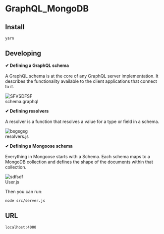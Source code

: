 # GraphQL_MongoDB

## Install

    yarn

## Developing

<b> ✔ Defining a GraphQL schema</b><br/><br/>
A GraphQL schema is at the core of any GraphQL server implementation. It describes the functionality available to the client applications that connect to it.

![SFVSDFSF](https://user-images.githubusercontent.com/49699293/69745111-54f21b80-1120-11ea-9c90-5893998fc58d.png)<br/>
schema.graphql

<b> ✔ Defining resolvers</b><br/><br/>
A resolver is a function that resolves a value for a type or field in a schema.

![bsgsgsg](https://user-images.githubusercontent.com/49699293/69745411-e95c7e00-1120-11ea-99bd-80351acfde45.png)</br>
resolvers.js

<b> ✔ Defining a Mongoose schema</b><br/><br/>
Everything in Mongoose starts with a Schema. Each schema maps to a MongoDB collection and defines the shape of the documents within that collection.

![sdfsdf](https://user-images.githubusercontent.com/49699293/69745217-8cf95e80-1120-11ea-9dc5-8e371ba28d59.png)</br>
User.js


Then you can run:

    node src/server.js

## URL

    localhost:4000
